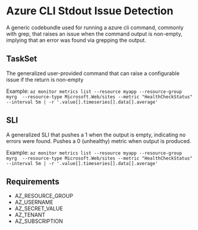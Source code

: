 # Azure CLI Stdout Issue Detection
A generic codebundle used for running a azure cli command, commonly with grep, that raises an issue when the command output is non-empty, implying that an error was found via grepping the output.

## TaskSet
The generalized user-provided command that can raise a configurable issue if the return is non-empty

Example: `az monitor metrics list --resource myapp --resource-group myrg  --resource-type Microsoft.Web/sites --metric "HealthCheckStatus" --interval 5m | -r '.value[].timeseries[].data[].average'`

## SLI
A generalized SLI that pushes a 1 when the output is empty, indicating no errors were found. Pushes a 0 (unhealthy) metric when output is produced.

Example: `az monitor metrics list --resource myapp --resource-group myrg  --resource-type Microsoft.Web/sites --metric "HealthCheckStatus" --interval 5m | -r '.value[].timeseries[].data[].average'`

## Requirements
- AZ_RESOURCE_GROUP
- AZ_USERNAME
- AZ_SECRET_VALUE
- AZ_TENANT
- AZ_SUBSCRIPTION